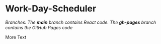 # Work-Day-Scheduler
_Branches: The **main** branch contains React code. The **gh-pages** branch contains the GitHub Pages code_

More Text